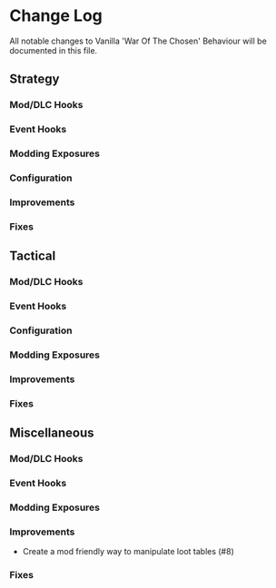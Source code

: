 # Change Log
All notable changes to Vanilla 'War Of The Chosen' Behaviour will be documented in this file.



## Strategy

### Mod/DLC Hooks

### Event Hooks

### Modding Exposures

### Configuration

### Improvements

### Fixes



## Tactical

### Mod/DLC Hooks

### Event Hooks

### Configuration

### Modding Exposures

### Improvements

### Fixes



## Miscellaneous

### Mod/DLC Hooks


### Event Hooks

### Modding Exposures

### Improvements

- Create a mod friendly way to manipulate loot tables (#8)

### Fixes
